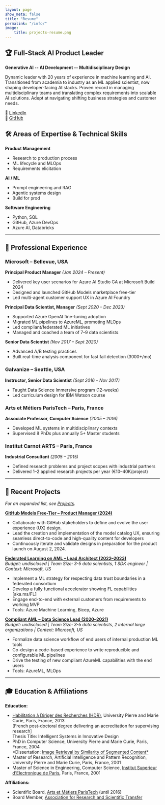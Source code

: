 ```yaml
---
layout: page
show_meta: false
title: "Resume"
permalink: "/info/"
image:
    title: projects-resume.png
---
```


## 🏆 Full-Stack AI Product Leader

**Generative AI -- AI Development -- Multidisciplinary Design**

Dynamic leader with 20 years of experience in machine learning and AI. Transitioned from academia to industry as an ML applied scientist, now shaping developer-facing AI stacks. Proven record in managing multidisciplinary teams and translating complex requirements into scalable AI solutions. Adept at navigating shifting business strategies and customer needs.

🔗 [LinkedIn](https://linkedin.com/in/jfomhover)  
🔗 [GitHub](https://github.com/jfomhover)

## 🛠️ Areas of Expertise & Technical Skills

**Product Management**
- Research to production process
- ML lifecycle and MLOps
- Requirements elicitation

**AI / ML**
- Prompt engineering and RAG
- Agentic systems design
- Build for prod

**Software Engineering**
- Python, SQL
- GitHub, Azure DevOps
- Azure AI, Databricks

---

## 💼 Professional Experience

### Microsoft – Bellevue, USA  
**Principal Product Manager** *(Jan 2024 – Present)*  
- Delivered key user scenarios for Azure AI Studio GA at Microsoft Build 2024  
- Designed and launched GitHub Models marketplace free-tier  
- Led multi-agent customer support UX in Azure AI Foundry  

**Principal Data Scientist, Manager** *(Sept 2020 – Dec 2023)*  
- Supported Azure OpenAI fine-tuning adoption  
- Migrated ML pipelines to AzureML, promoting MLOps  
- Led compliant/federated ML initiatives  
- Managed and coached a team of 7–9 data scientists  

**Senior Data Scientist** *(Nov 2017 – Sept 2020)*  
- Advanced A/B testing practices  
- Built real-time analysis component for fast fail detection (3000+/mo)  

### Galvanize – Seattle, USA  
**Instructor, Senior Data Scientist** *(Sept 2016 – Nov 2017)*  
- Taught Data Science Immersive program (12-weeks)  
- Led curriculum design for IBM Watson course  

### Arts et Métiers ParisTech – Paris, France  
**Associate Professor, Computer Science** *(2005 – 2016)*  
- Developed ML systems in multidisciplinary contexts  
- Supervised 8 PhDs plus annually 5+ Master students

### Institut Carnot ARTS – Paris, France  
**Industrial Consultant** *(2005 – 2015)*  
- Defined research problems and project scopes with industrial partners
- Delivered 1–2 applied research projects per year (€10–40K/project)  

---

## 📁 Recent Projects

_For an expanded list, see [Projects](/projects)._

[**GitHub Models Free-Tier – Product Manager (2024)**](/projects/Github-Models/)
- Collaborate with GitHub stakeholders to define and evolve the user experience (UX) design. 
- Lead the creation and implementation of the model catalog UX, ensuring seamless direct-to-code and high-quality content for developers 
- Continuously iterate and validate designs in preparation for the product launch on August 2, 2024. 

[**Federated Learning on AML – Lead Architect (2022–2023)**](/projects/Federated-Learning/)  
_Budget: undisclosed | Team Size: 3-5 data scientists, 1 SDK engineer | Context: Microsoft, US_
- Implement a ML strategy for respecting data trust boundaries in a federated consortium 
- Develop a fully functional accelerator showing FL capabilities [aka.ms/FL] 
- Engage end-to-end with external customers from requirements to working MVP 
- Tools: Azure Machine Learning, Bicep, Azure 

[**Compliant AML – Data Science Lead (2020–2021)**](/projects/Compliant-AzureML/)  
_Budget: undisclosed | Team Size: 3-5 data scientists, 2 internal large organizations | Context: Microsoft, US_
- Formalize data science workflow of end users of internal production ML tools 
- Co-design a code-based experience to write reproducible and configurable ML pipelines 
- Drive the testing of new compliant AzureML capabilities with the end users 
- Tools: AzureML, MLOps  
  
---

## 🎓 Education & Affiliations

**Education:**  
- [Habilitation à Diriger des Recherches (HDR)](https://en.wikipedia.org/wiki/Habilitation_to_Supervise_Research), University Pierre and Marie Curie, Paris, France, 2013   
  [French post-doctoral degree delivering an accreditation for supervising research]  
  Thesis Title: Intelligent Systems in Innovative Design 
- PhD in Computer Science, University Pierre and Marie Curie, Paris, France, 2004  
  *Dissertation: [Image Retrieval by Similarity of Segmented Content*](https://www.lip6.fr/actualite/personnes-fiche.php?ident=D157)  
- Master of Research, Artificial Intelligence and Pattern Recognition, University Pierre and Marie Curie, Paris, France, 2001 
- Master of Science in Engineering, Computer Science, [Institut Superieur d’Electronique de Paris](https://www.isep.fr), Paris, France, 2001 

**Affiliations:**  
- Scientific Board, [Arts et Métiers ParisTech](https://artsetmetiers.fr/) (until 2016)  
- Board Member, [Association for Research and Scientific Transfer](https://www.ic-arts.eu)  

